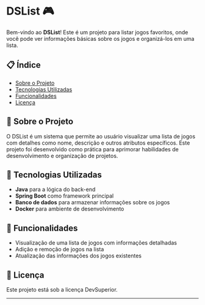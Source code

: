 # DSList 🎮

Bem-vindo ao **DSList**! Este é um projeto para listar jogos favoritos, onde você pode ver informações básicas sobre os jogos e organizá-los em uma lista.

## 📋 Índice
- [Sobre o Projeto](#sobre-o-projeto)
- [Tecnologias Utilizadas](#tecnologias-utilizadas)
- [Funcionalidades](#funcionalidades)
- [Licença](#licença)

## 📜 Sobre o Projeto
O DSList é um sistema que permite ao usuário visualizar uma lista de jogos com detalhes como nome, descrição e outros atributos específicos. Este projeto foi desenvolvido como prática para aprimorar habilidades de desenvolvimento e organização de projetos.

## 🚀 Tecnologias Utilizadas
- **Java** para a lógica do back-end
- **Spring Boot** como framework principal
- **Banco de dados** para armazenar informações sobre os jogos
- **Docker** para ambiente de desenvolvimento 

## 🌟 Funcionalidades
- Visualização de uma lista de jogos com informações detalhadas
- Adição e remoção de jogos na lista
- Atualização das informações dos jogos existentes

## 📄 Licença
Este projeto está sob a licença DevSuperior.

---
